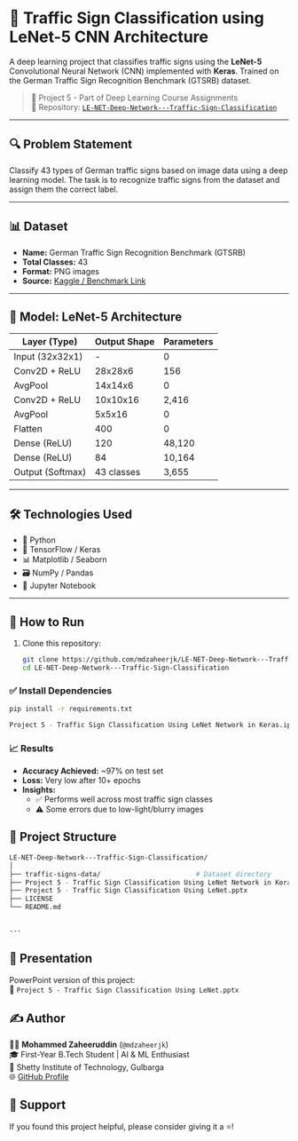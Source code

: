 # 🚦 Traffic Sign Classification using LeNet-5 CNN Architecture

A deep learning project that classifies traffic signs using the **LeNet-5** Convolutional Neural Network (CNN) implemented with **Keras**. Trained on the German Traffic Sign Recognition Benchmark (GTSRB) dataset.

> 📌 Project 5 - Part of Deep Learning Course Assignments  
> 📁 Repository: [`LE-NET-Deep-Network---Traffic-Sign-Classification`](https://github.com/mdzaheerjk/LE-NET-Deep-Network---Traffic-Sign-Classification)

---

## 🔍 Problem Statement

Classify 43 types of German traffic signs based on image data using a deep learning model. The task is to recognize traffic signs from the dataset and assign them the correct label.

---

## 📊 Dataset

- **Name:** German Traffic Sign Recognition Benchmark (GTSRB)
- **Total Classes:** 43
- **Format:** PNG images
- **Source:** [Kaggle / Benchmark Link](https://benchmark.ini.rub.de/gtsrb_news.html)

---

## 🧠 Model: LeNet-5 Architecture

| Layer (Type)         | Output Shape | Parameters |
|----------------------|--------------|------------|
| Input (32x32x1)      | -            | 0          |
| Conv2D + ReLU        | 28x28x6      | 156        |
| AvgPool              | 14x14x6      | 0          |
| Conv2D + ReLU        | 10x10x16     | 2,416      |
| AvgPool              | 5x5x16       | 0          |
| Flatten              | 400          | 0          |
| Dense (ReLU)         | 120          | 48,120     |
| Dense (ReLU)         | 84           | 10,164     |
| Output (Softmax)     | 43 classes   | 3,655      |

---

## 🛠️ Technologies Used

- 🐍 Python
- 🧠 TensorFlow / Keras
- 📊 Matplotlib / Seaborn
- 🗃️ NumPy / Pandas
- 📁 Jupyter Notebook

---

## 🚀 How to Run

1. Clone this repository:
   ```bash
   git clone https://github.com/mdzaheerjk/LE-NET-Deep-Network---Traffic-Sign-Classification.git
   cd LE-NET-Deep-Network---Traffic-Sign-Classification

### ✅ Install Dependencies
```bash
pip install -r requirements.txt

Project 5 - Traffic Sign Classification Using LeNet Network in Keras.ipynb

```

###  📈 Results

- **Accuracy Achieved:** ~97% on test set  
- **Loss:** Very low after 10+ epochs  
- **Insights:**
  - ✅ Performs well across most traffic sign classes
  - ⚠️ Some errors due to low-light/blurry images

## 📂 Project Structure

```bash
LE-NET-Deep-Network---Traffic-Sign-Classification/
│
├── traffic-signs-data/                        # Dataset directory
├── Project 5 - Traffic Sign Classification Using LeNet Network in Keras.ipynb
├── Project 5 - Traffic Sign Classification Using LeNet.pptx
├── LICENSE
└── README.md


---

```
## 🎥 Presentation

PowerPoint version of this project:  
📄 `Project 5 - Traffic Sign Classification Using LeNet.pptx`

## ✍️ Author

👨‍💻 **Mohammed Zaheeruddin** (`@mdzaheerjk`)  
🎓 First-Year B.Tech Student | AI & ML Enthusiast  
🏫 Shetty Institute of Technology, Gulbarga  
🌐 [GitHub Profile](https://github.com/mdzaheerjk)

## 🌟 Support

If you found this project helpful, please consider giving it a ⭐!
